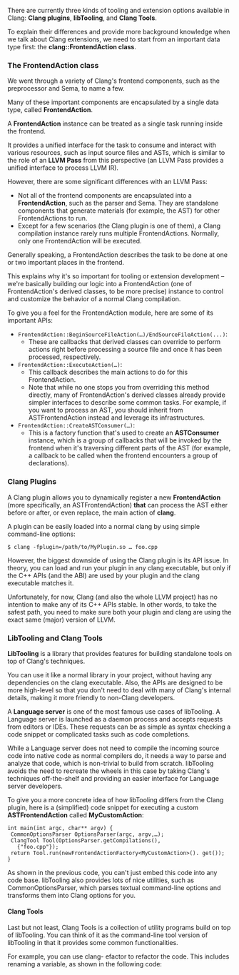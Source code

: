There are currently three kinds of tooling and extension options available in Clang: **Clang plugins**, **libTooling**, and **Clang Tools**.

To explain their differences and provide more background knowledge when we talk about Clang extensions, we need to start from an important data type first: the **clang::FrontendAction class**.
### The FrontendAction class
We went through a variety of Clang's frontend components, such as the preprocessor and Sema, to name a few.

Many of these important components are encapsulated by a single data type, called **FrontendAction**.

A **FrontendAction** instance can be treated as a single task running inside the frontend.

It provides a unified interface for the task to consume and interact with various resources, such as input source files and ASTs, which is similar to the role of an **LLVM Pass** from this perspective (an LLVM Pass provides a unified interface to process LLVM IR).


However, there are some significant differences with an LLVM Pass:
- Not all of the frontend components are encapsulated into a **FrontendAction**, such as the parser and Sema. They are standalone components that generate materials (for example, the AST) for other FrontendActions to run.
- Except for a few scenarios (the Clang plugin is one of them), a Clang compilation instance rarely runs multiple FrontendActions. Normally, only one FrontendAction will be executed.

Generally speaking, a FrontendAction describes the task to be done at one or two important places in the frontend.

This explains why it's so important for tooling or extension development – we're basically building our logic into a FrontendAction (one of FrontendAction's derived classes, to be more precise) instance to control and customize the behavior of a normal Clang compilation.

To give you a feel for the FrontendAction module, here are some of its important APIs:
- `FrontendAction::BeginSourceFileAction(…)/EndSourceFileAction(...)`:
	- These are callbacks that derived classes can override to perform actions right before processing a source file and once it has been processed, respectively.
- `FrontendAction::ExecuteAction(…)`:
	- This callback describes the main actions to do for this FrontendAction. 
	-  Note that while no one stops you from overriding this method directly, many of FrontendAction's derived classes already provide simpler interfaces to describe some common tasks. For example, if you want to process an AST, you should inherit from ASTFrontendAction instead and leverage its infrastructures.
- `FrontendAction::CreateASTConsumer(…)`:
	- This is a factory function that's used to create an **ASTConsumer** instance, which is a group of callbacks that will be invoked by the frontend when it's traversing different parts of the AST (for example, a callback to be called when the frontend encounters a group of declarations).

### Clang Plugins
A Clang plugin allows you to dynamically register a new **FrontendAction** (more specifically, an ASTFrontendAction) **that** can process the AST either before or after, or even replace, the main action of **clang**.

A plugin can be easily loaded into a normal clang by using simple command-line options:
```
$ clang -fplugin=/path/to/MyPlugin.so … foo.cpp
```

However, the biggest downside of using the Clang plugin is its API issue. In theory, you can load and run your plugin in any clang executable, but only if the C++ APIs (and the ABI) are used by your plugin and the clang executable matches it.

Unfortunately, for now, Clang (and also the whole LLVM project) has no intention to make any of its C++ APIs stable. In other words, to take the safest path, you need to make sure both your plugin and clang are using the exact same (major) version of LLVM.

### LibTooling and Clang Tools
**LibTooling** is a library that provides features for building standalone tools on top of Clang's techniques.

You can use it like a normal library in your project, without having any dependencies on the clang executable. Also, the APIs are designed to be more high-level so that you don't need to deal with many of Clang's internal details, making it more friendly to non-Clang developers.

A **Language server** is one of the most famous use cases of libTooling. A Language server is launched as a daemon process and accepts requests from editors or IDEs. These requests can be as simple as syntax checking a code snippet or complicated tasks such as code completions.

While a Language server does not need to compile the incoming source code into native code as normal compilers do, it needs a way to parse and analyze that code, which is non-trivial to build from scratch. libTooling avoids the need to recreate the wheels in this case by taking Clang's techniques off-the-shelf and providing an easier interface for Language server developers.

To give you a more concrete idea of how libTooling differs from the Clang plugin, here is a (simplified) code snippet for executing a custom **ASTFrontendAction** called **MyCustomAction**:
```
int main(int argc, char** argv) {
 CommonOptionsParser OptionsParser(argc, argv,…);
 ClangTool Tool(OptionsParser.getCompilations(),
   {"foo.cpp"});
 return Tool.run(newFrontendActionFactory<MyCustomAction>(). get());
}
```

As shown in the previous code, you can't just embed this code into any code base. libTooling also provides lots of nice utilities, such as CommonOptionsParser, which parses textual command-line options and transforms them into Clang options for you.

#### Clang Tools
Last but not least, Clang Tools is a collection of utility programs build on top of libTooling. You can think of it as the command-line tool version of libTooling in that it provides some common functionalities.

For example, you can use clang- efactor to refactor the code. This includes renaming a variable, as shown in the following code:

